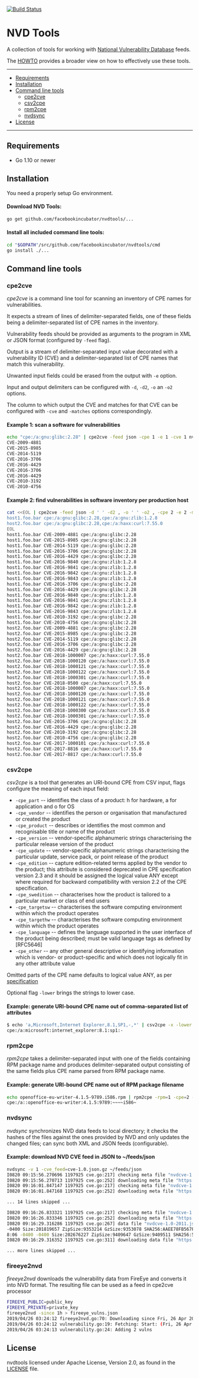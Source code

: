 [![Build Status](https://api.travis-ci.com/facebookincubator/nvdtools.svg?branch=master)](https://travis-ci.com/facebookincubator/nvdtools)

# NVD Tools

A collection of tools for working with [National Vulnerability Database](https://nvd.nist.gov/) feeds.

The [HOWTO](HOWTO.md) provides a broader view on how to effectively use these tools.

---
* [Requirements](#requirements)
* [Installation](#installation)
* [Command line tools](#command-line-tools)
  * [cpe2cve](#cpe2cve)
  * [csv2cpe](#cpe2cve)
  * [rpm2cpe](#rpm2cpe)
  * [nvdsync](#nvdsync)
* [License](#license)
---

## Requirements

* Go 1.10 or newer

## Installation

You need a properly setup Go environment.

#### Download NVD Tools:

```bash
go get github.com/facebookincubator/nvdtools/...
```

#### Install all included command line tools:

```bash
cd "$GOPATH"/src/github.com/facebookincubator/nvdtools/cmd
go install ./...
```

## Command line tools

### cpe2cve

*cpe2cve* is a command line tool for scanning an inventory of CPE names for vulnerabilities.

It expects a stream of lines of delimiter-separated fields, one of these fields being a delimiter-separated list of CPE names in the inventory.

Vulnerability feeds should be provided as arguments to the program in XML or JSON format (configured by `-feed` flag).

Output is a stream of delimiter-separated input value decorated with a vulnerability ID (CVE) and a delimiter-separated list of CPE names that match this vulnerability.

Unwanted input fields could be erased from the output with `-e` option.

Input and output delimiters can be configured with `-d`, `-d2`, `-o` an `-o2` options.

The column to which output the CVE and matches for that CVE can be configured with `-cve` and `-matches` options correspondingly.

#### Example 1: scan a software for vulnerabilities

```bash
echo "cpe:/a:gnu:glibc:2.28" | cpe2cve -feed json -cpe 1 -e 1 -cve 1 nvdcve-1.0-*.json.gz
CVE-2009-4881
CVE-2015-8985
CVE-2014-5119
CVE-2016-3706
CVE-2016-4429
CVE-2016-3706
CVE-2016-4429
CVE-2010-3192
CVE-2010-4756
```

#### Example 2: find vulnerabilities in software inventory per production host

```bash
cat <<EOL | cpe2cve -feed json -d ' ' -d2 , -o ' ' -o2 , -cpe 2 -e 2 -matches 3 -cve 2 nvdcve-1.0-*.json.gz
host1.foo.bar cpe:/a:gnu:glibc:2.28,cpe:/a:gnu:zlib:1.2.8
host2.foo.bar cpe:/a:gnu:glibc:2.28,cpe:/a:haxx:curl:7.55.0
EOL
host1.foo.bar CVE-2009-4881 cpe:/a:gnu:glibc:2.28
host1.foo.bar CVE-2015-8985 cpe:/a:gnu:glibc:2.28
host1.foo.bar CVE-2014-5119 cpe:/a:gnu:glibc:2.28
host1.foo.bar CVE-2016-3706 cpe:/a:gnu:glibc:2.28
host1.foo.bar CVE-2016-4429 cpe:/a:gnu:glibc:2.28
host1.foo.bar CVE-2016-9840 cpe:/a:gnu:zlib:1.2.8
host1.foo.bar CVE-2016-9841 cpe:/a:gnu:zlib:1.2.8
host1.foo.bar CVE-2016-9842 cpe:/a:gnu:zlib:1.2.8
host1.foo.bar CVE-2016-9843 cpe:/a:gnu:zlib:1.2.8
host1.foo.bar CVE-2016-3706 cpe:/a:gnu:glibc:2.28
host1.foo.bar CVE-2016-4429 cpe:/a:gnu:glibc:2.28
host1.foo.bar CVE-2016-9840 cpe:/a:gnu:zlib:1.2.8
host1.foo.bar CVE-2016-9841 cpe:/a:gnu:zlib:1.2.8
host1.foo.bar CVE-2016-9842 cpe:/a:gnu:zlib:1.2.8
host1.foo.bar CVE-2016-9843 cpe:/a:gnu:zlib:1.2.8
host1.foo.bar CVE-2010-3192 cpe:/a:gnu:glibc:2.28
host1.foo.bar CVE-2010-4756 cpe:/a:gnu:glibc:2.28
host2.foo.bar CVE-2009-4881 cpe:/a:gnu:glibc:2.28
host2.foo.bar CVE-2015-8985 cpe:/a:gnu:glibc:2.28
host2.foo.bar CVE-2014-5119 cpe:/a:gnu:glibc:2.28
host2.foo.bar CVE-2016-3706 cpe:/a:gnu:glibc:2.28
host2.foo.bar CVE-2016-4429 cpe:/a:gnu:glibc:2.28
host2.foo.bar CVE-2018-1000007 cpe:/a:haxx:curl:7.55.0
host2.foo.bar CVE-2018-1000120 cpe:/a:haxx:curl:7.55.0
host2.foo.bar CVE-2018-1000121 cpe:/a:haxx:curl:7.55.0
host2.foo.bar CVE-2018-1000122 cpe:/a:haxx:curl:7.55.0
host2.foo.bar CVE-2018-1000301 cpe:/a:haxx:curl:7.55.0
host2.foo.bar CVE-2018-0500 cpe:/a:haxx:curl:7.55.0
host2.foo.bar CVE-2018-1000007 cpe:/a:haxx:curl:7.55.0
host2.foo.bar CVE-2018-1000120 cpe:/a:haxx:curl:7.55.0
host2.foo.bar CVE-2018-1000121 cpe:/a:haxx:curl:7.55.0
host2.foo.bar CVE-2018-1000122 cpe:/a:haxx:curl:7.55.0
host2.foo.bar CVE-2018-1000300 cpe:/a:haxx:curl:7.55.0
host2.foo.bar CVE-2018-1000301 cpe:/a:haxx:curl:7.55.0
host2.foo.bar CVE-2016-3706 cpe:/a:gnu:glibc:2.28
host2.foo.bar CVE-2016-4429 cpe:/a:gnu:glibc:2.28
host2.foo.bar CVE-2010-3192 cpe:/a:gnu:glibc:2.28
host2.foo.bar CVE-2010-4756 cpe:/a:gnu:glibc:2.28
host2.foo.bar CVE-2017-1000101 cpe:/a:haxx:curl:7.55.0
host2.foo.bar CVE-2017-8816 cpe:/a:haxx:curl:7.55.0
host2.foo.bar CVE-2017-8817 cpe:/a:haxx:curl:7.55.0
```

### csv2cpe

*csv2cpe* is a tool that generates an URI-bound CPE from CSV input, flags configure the meaning of each input field:

  - `-cpe_part` -- identifies the class of a product: h for hardware, a for application and o for OS
  - `-cpe_vendor` -- identifies  the person or organisation that manufactured or created the product
  - `-cpe_product` -- describes or identifies the most common and recognisable title or name of the product
  - `-cpe_version` -- vendor-specific alphanumeric strings characterising the particular release version of the product
  - `-cpe_update` -- vendor-specific alphanumeric strings characterising the particular update, service pack, or point release of the product
  - `-cpe_edition` -- capture edition-related terms applied by the vendor to the product; this attribute is considered deprecated in CPE specification version 2.3 and it should be assigned the logical value ANY except where required for backward compatibility with version 2.2 of the CPE specification.
  - `-cpe_swedition` -- characterises how the product is tailored to a particular market or class of end users
  - `-cpe_targetsw` -- characterises the software computing environment within which the product operates
  - `-cpe_targethw` -- characterises the software computing environment within which the product operates
  - `-cpe_language` --  defines the language supported in the user interface of the product being described; must be valid language tags as defined by [RFC5646]
  - `-cpe_other` -- any other general descriptive or identifying information which is vendor- or product-specific and which does not logically fit in any other attribute value

Omitted parts of the CPE name defaults to logical value ANY, as per [specification](https://nvlpubs.nist.gov/nistpubs/Legacy/IR/nistir7695.pdf)

Optional flag `-lower` brings the strings to lower case.

#### Example: generate URI-bound CPE name out of comma-separated list of attributes

```bash
$ echo 'a,Microsoft,Internet Explorer,8.1,SP1,-,*' | csv2cpe -x -lower -cpe_part=1 -cpe_vendor=2 -cpe_product=3 -cpe_version=4 -cpe_update=5 -cpe_edition=6 -cpe_language=7
cpe:/a:microsoft:internet_explorer:8.1:sp1:-
```

### rpm2cpe

*rpm2cpe* takes a delimiter-separated input with one of the fields containing RPM package name and produces delimiter-separated output consisting of the same fields plus CPE name parsed from RPM package name.

#### Example: generate URI-bound CPE name out of RPM package filename

```bash
echo openoffice-eu-writer-4.1.5-9789.i586.rpm | rpm2cpe -rpm=1 -cpe=2 -e=1
cpe:/a::openoffice-eu-writer:4.1.5:9789:~~~~i586~
```

### nvdsync

*nvdsync* synchronizes NVD data feeds to local directory; it  checks the hashes of the files against the ones provided by NVD and only updates the changed files; can sync both XML and JSON feeds (configurable).

#### Example: download NVD CVE feed in JSON to ~/feeds/json

```bash
nvdsync -v 1 -cve_feed=cve-1.0.json.gz ~/feeds/json
I0820 09:15:56.270696 1197925 cve.go:217] checking meta file "nvdcve-1.0-2002.meta" for updates to "nvdcve-1.0-2002.json.gz"
I0820 09:15:56.270713 1197925 cve.go:252] downloading meta file "https://static.nvd.nist.gov/feeds/json/cve/1.0/nvdcve-1.0-2002.meta"
I0820 09:16:01.847147 1197925 cve.go:217] checking meta file "nvdcve-1.0-2003.meta" for updates to "nvdcve-1.0-2003.json.gz"
I0820 09:16:01.847168 1197925 cve.go:252] downloading meta file "https://static.nvd.nist.gov/feeds/json/cve/1.0/nvdcve-1.0-2003.meta"

... 14 lines skipped ...

I0820 09:16:26.833321 1197925 cve.go:217] checking meta file "nvdcve-1.0-2011.meta" for updates to "nvdcve-1.0-2011.json.gz"
I0820 09:16:26.833346 1197925 cve.go:252] downloading meta file "https://static.nvd.nist.gov/feeds/json/cve/1.0/nvdcve-1.0-2011.meta"
I0820 09:16:29.316286 1197925 cve.go:267] data file "nvdcve-1.0-2011.json.gz" needs update in "/home/dvl/feeds/json": local{LastModifiedDate:2018-07-28 03:33:26 -0400
-0400 Size:201819657 ZipSize:9353214 GzSize:9353078 SHA256:AAEE78FB567FA96CC4A654C432414D98B741014A8A410E980F200127FD90F430} != remote{LastModifiedDate:2018-08-15 03:4
8:06 -0400 -0400 Size:202676227 ZipSize:9409647 GzSize:9409511 SHA256:585251B440C894CAC1C96C45800D00488AC9EE82A46998797627E4937839FE03}
I0820 09:16:29.316352 1197925 cve.go:311] downloading data file "https://static.nvd.nist.gov/feeds/json/cve/1.0/nvdcve-1.0-2011.json.gz"

... more lines skipped ...
```

### fireeye2nvd

*fireeye2nvd* downloads the vulnerability data from FireEye and converts it into NVD format. The resulting file can be used as a feed in cpe2cve processor

```bash
FIREEYE_PUBLIC=public_key
FIREEYE_PRIVATE=private_key
fireeye2nvd -since 1h > fireeye_vulns.json
2019/04/26 03:24:12 fireeye2nvd.go:70: Downloading since Fri, 26 Apr 2019 02:24:12 PDT
2019/04/26 03:24:12 vulnerability.go:19: Fetching: Start: (Fri, 26 Apr 2019 02:24:12 PDT); End: (Fri, 26 Apr 2019 03:24:12 PDT)
2019/04/26 03:24:13 vulnerability.go:24: Adding 2 vulns
```

## License

nvdtools licensed under Apache License, Version 2.0, as found in the [LICENSE](LICENSE) file.
